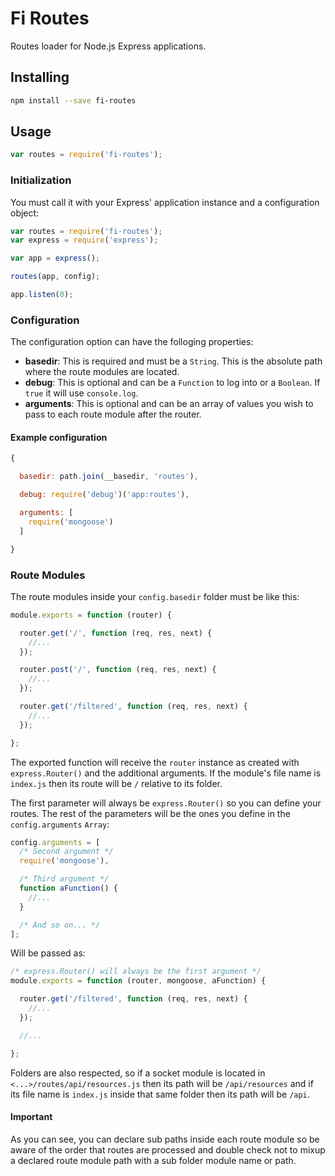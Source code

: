 # Fi Routes
Routes loader for Node.js Express applications.

## Installing

```sh
npm install --save fi-routes
```

## Usage
```js
var routes = require('fi-routes');
```

### Initialization
You must call it with your Express' application instance and a configuration object:

```js
var routes = require('fi-routes');
var express = require('express');

var app = express();

routes(app, config);

app.listen(0);
```

### Configuration
The configuration option can have the folloging properties:
- **basedir**: This is required and must be a `String`. This is the absolute path where the route modules are located.
- **debug**: This is optional and can be a `Function` to log into or a `Boolean`. If `true` it will use `console.log`.
- **arguments**: This is optional and can be an array of values you wish to pass to each route module after the router.

#### Example configuration
```js
{

  basedir: path.join(__basedir, 'routes'),

  debug: require('debug')('app:routes'),

  arguments: [
    require('mongoose')
  ]

}
```

### Route Modules
The route modules inside your `config.basedir` folder must be like this:

```js
module.exports = function (router) {

  router.get('/', function (req, res, next) {
    //...
  });

  router.post('/', function (req, res, next) {
    //...
  });

  router.get('/filtered', function (req, res, next) {
    //...
  });

};
```

The exported function will receive the `router` instance as created with `express.Router()` and the additional arguments. If the module's file name is `index.js` then its route will be `/` relative to its folder.

The first parameter will always be `express.Router()` so you can define your routes. The rest of the parameters will be the ones you define in the `config.arguments` `Array`:

```js
config.arguments = [
  /* Second argument */
  require('mongoose'),

  /* Third argument */
  function aFunction() {
    //...
  }

  /* And so on... */
];
```

Will be passed as:

```js
/* express.Router() will always be the first argument */
module.exports = function (router, mongoose, aFunction) {

  router.get('/filtered', function (req, res, next) {
    //...
  });

  //...

};
```

Folders are also respected, so if a socket module is located in `<...>/routes/api/resources.js` then its path will be `/api/resources` and if its file name is `index.js` inside that same folder then its path will be `/api`.

#### Important
As you can see, you can declare sub paths inside each route module so be aware of the order that routes are processed and double check not to mixup a declared route module path with a sub folder module name or path.
